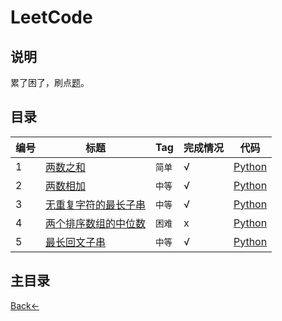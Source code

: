 # LeetCode
## 说明

累了困了，刷点[题](https://leetcode-cn.com)。

## 目录

编号 | 标题 | Tag | 完成情况 | 代码
--- | --- | --- | --- | ---
1 | [两数之和](https://leetcode-cn.com/problems/two-sum/description/) | `简单` | √ |  [Python](./Code/Python/1.py)
2 | [两数相加](https://leetcode-cn.com/problems/add-two-numbers/description/) | `中等` | √ | [Python](./Code/Python/2.py)
3 | [无重复字符的最长子串](https://leetcode-cn.com/problems/longest-substring-without-repeating-characters/description/) | `中等` | √ | [Python](./Code/Python/3.py)
4 | [两个排序数组的中位数](https://leetcode-cn.com/problems/median-of-two-sorted-arrays/description/) | `困难` | x |[Python](./Code/Python/4.py)
5 | [最长回文子串](https://leetcode-cn.com/problems/longest-palindromic-substring/description/) | `中等` | √ |[Python](./Code/Python/5.py)

## 主目录
[Back<-](.)
